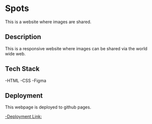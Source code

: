 # Spots

This is a website where images are shared.

## Description

This is a responsive website where images can be shared via the world wide web.

## Tech Stack

-HTML
-CSS
-Figma

## Deployment

This webpage is deployed to github pages.

[-Deployment Link:](https://thedeeguy.github.io/se_project_spots/)
